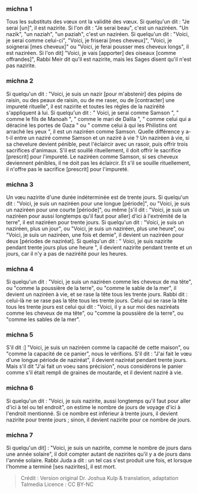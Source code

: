 
### michna 1
Tous les substituts des vœux ont la validité des vœux. Si quelqu'un dit : "Je serai [un]", il est nazirite. Si l'on dit : "Je serai beau", c'est un naziréen. "Un nazik", "un naziah", "un paziah", c'est un naziréen. Si quelqu'un dit : "Voici, je serai comme celui-ci", "Voici, je friserai [mes cheveux]", "Voici, je soignerai [mes cheveux]" ou "Voici, je ferai pousser mes cheveux longs", il est naziréen. Si l'on dit] "Voici, je vais [apporter] des oiseaux [comme offrandes]", Rabbi Meir dit qu'il est nazirite, mais les Sages disent qu'il n'est pas nazirite.

### michna 2
Si quelqu'un dit : "Voici, je suis un nazir [pour m'abstenir] des pépins de raisin, ou des peaux de raisin, ou de me raser, ou de [contracter] une impureté rituelle", il est nazirite et toutes les règles de la naziréité s'appliquent à lui. Si quelqu'un dit : " Voici, je serai comme Samson ", " comme le fils de Manoah ", " comme le mari de Dalila ", " comme celui qui a déraciné les portes de Gaza " ou " comme celui à qui les Philistins ont arraché les yeux ", il est un naziréen comme Samson. Quelle différence y a-t-il entre un naziré comme Samson et un naziré à vie ? Un naziréen à vie, si sa chevelure devient pénible, peut l'éclaircir avec un rasoir, puis offrir trois sacrifices d'animaux. S'il est souillé rituellement, il doit offrir le sacrifice [prescrit] pour l'impureté. Le naziréen comme Samson, si ses cheveux deviennent pénibles, il ne doit pas les éclaircir. Et s'il se souille rituellement, il n'offre pas le sacrifice [prescrit] pour l'impureté.

### michna 3
Un vœu nazirite d'une durée indéterminée est de trente jours. Si quelqu'un dit : "Voici, je suis un naziréen pour une longue [période]", ou "Voici, je suis un naziréen pour une courte [période]", ou même [s'il dit : "Voici, je suis un naziréen pour aussi longtemps qu'il faut pour aller] d'ici à l'extrémité de la terre", il est naziréen pour trente jours. Si quelqu'un dit : "Voici, je suis un naziréen, plus un jour", ou "Voici, je suis un naziréen, plus une heure", ou "Voici, je suis un naziréen, une fois et demie", il devient un naziréen pour deux [périodes de naziréat]. Si quelqu'un dit : " Voici, je suis nazirite pendant trente jours plus une heure ", il devient nazirite pendant trente et un jours, car il n'y a pas de naziréité pour les heures.

### michna 4
Si quelqu'un dit : "Voici, je suis un naziréen comme les cheveux de ma tête", ou "comme la poussière de la terre", ou "comme le sable de la mer", il devient un naziréen à vie, et se rase la tête tous les trente jours. Rabbi dit : celui-là ne se rase pas la tête tous les trente jours. Celui qui se rase la tête tous les trente jours est celui qui dit : "Voici, il y a sur moi des naziréats comme les cheveux de ma tête", ou "comme la poussière de la terre", ou "comme les sables de la mer".

### michna 5
S'il dit :] "Voici, je suis un naziréen comme la capacité de cette maison", ou "comme la capacité de ce panier", nous le vérifions. S'il dit : "J'ai fait le vœu d'une longue période de naziréat", il devient naziréat pendant trente jours. Mais s'il dit "J'ai fait un voeu sans précision", nous considérons le panier comme s'il était rempli de graines de moutarde, et il devient naziré à vie.

### michna 6
Si quelqu'un dit : "Voici, je suis nazirite, aussi longtemps qu'il faut pour aller d'ici à tel ou tel endroit", on estime le nombre de jours de voyage d'ici à l'endroit mentionné. Si ce nombre est inférieur à trente jours, il devient nazirite pour trente jours ; sinon, il devient nazirite pour ce nombre de jours.

### michna 7
Si quelqu'un dit] : "Voici, je suis un nazirite, comme le nombre de jours dans une année solaire", il doit compter autant de nazirites qu'il y a de jours dans l'année solaire. Rabbi Juda a dit : un tel cas s'est produit une fois, et lorsque l'homme a terminé [ses nazirites], il est mort.

>Crédit : Version original Dr. Joshua Kulp & translation, adaptation Talmedia
>Licence : CC BY-NC
